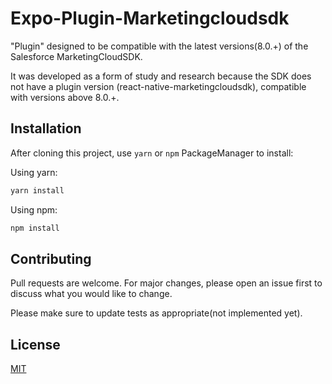 # Expo-Plugin-Marketingcloudsdk

"Plugin" designed to be compatible with the latest versions(8.0.+) of the Salesforce MarketingCloudSDK.

It was developed as a form of study and research because the SDK does not have a plugin version (react-native-marketingcloudsdk), compatible with versions above 8.0.+.

## Installation

After cloning this project, use `yarn` or `npm` PackageManager to install:

Using yarn:

```bash
yarn install
```

Using npm:

```bash
npm install
```

## Contributing

Pull requests are welcome. For major changes, please open an issue first
to discuss what you would like to change.

Please make sure to update tests as appropriate(not implemented yet).

## License

[MIT](https://choosealicense.com/licenses/mit/)
